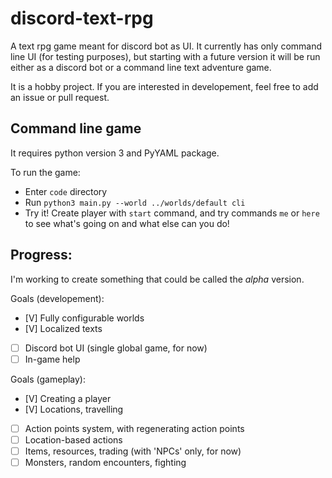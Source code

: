 # discord-text-rpg
A text rpg game meant for discord bot as UI. It currently has only command line UI (for testing purposes), but starting with a future version it will be run either as a discord bot or a command line text adventure game.

It is a hobby project. If you are interested in developement, feel free to add an issue or pull request.

## Command line game

It requires python version 3 and PyYAML package.

To run the game:

 - Enter `code` directory
 - Run `python3 main.py --world ../worlds/default cli`
 - Try it! Create player with `start` command, and try commands `me` or `here` to see what's going on and what else can you do!

## Progress:

I'm working to create something that could be called the _alpha_ version.

Goals (developement):
 - [V] Fully configurable worlds
 - [V] Localized texts
 - [ ] Discord bot UI (single global game, for now)
 - [ ] In-game help

Goals (gameplay):
 - [V] Creating a player
 - [V] Locations, travelling
 - [ ] Action points system, with regenerating action points
 - [ ] Location-based actions
 - [ ] Items, resources, trading (with 'NPCs' only, for now)
 - [ ] Monsters, random encounters, fighting
